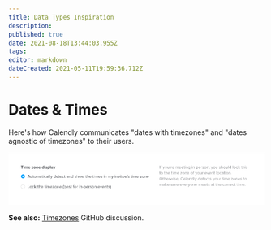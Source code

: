 ```yaml
---
title: Data Types Inspiration
description: 
published: true
date: 2021-08-18T13:44:03.955Z
tags: 
editor: markdown
dateCreated: 2021-05-11T19:59:36.712Z
---
```


# Dates & Times
Here's how Calendly communicates "dates with timezones" and "dates agnostic of timezones" to their users. 

![screen_shot_2021-05-11_at_3.19.20_pm.png](/assets/design/exploration/data-types/screen_shot_2021-05-11_at_3.19.20_pm.png)

**See also:** [Timezones](https://github.com/centerofci/mathesar/discussions/119) GitHub discussion.